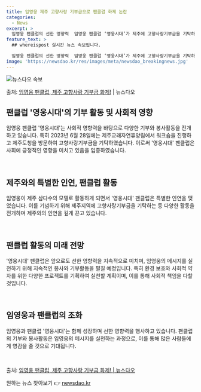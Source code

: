 ```yaml
---
title: 임영웅 제주 고향사랑 기부금으로 팬클럽 화제 논란
categories:
  - News
excerpt: >
  임영웅 팬클럽의 선한 영향력  임영웅 팬클럽 ‘영웅시대’가 제주에 고향사랑기부금을 기탁하며 기부 문화를 선도…
feature_text: >
  ## whereispost 실시간 뉴스 속보입니다.

  임영웅 팬클럽의 선한 영향력  임영웅 팬클럽 ‘영웅시대’가 제주에 고향사랑기부금을 기탁하며 기부 문화를 선도…
image: 'https://newsdao.kr/res/images/meta/newsdao_breakingnews.jpg'
---
```


![뉴스다오 속보](https://newsdao.kr/res/images/meta/newsdao_breakingnews.jpg)

<p>출처: <a href="https://newsdao.kr/4616" rel="dofollow">임영웅 팬클럽, 제주 고향사랑 기부금 화제!</a> | 뉴스다오</p>

<h2 data-ke-size="size26">팬클럽 '영웅시대'의 기부 활동 및 사회적 영향</h2>
임영웅 팬클럽 '영웅시대'는 사회적 영향력을 바탕으로 다양한 기부와 봉사활동을 전개하고 있습니다. 특히 2023년 6월 28일에는 제주교래자연휴양림에서 워크숍을 진행하고 제주도청을 방문하여 고향사랑기부금을 기탁하였습니다. 이로써 '영웅시대' 팬클럽은 사회에 긍정적인 영향을 미치고 있음을 입증하였습니다.

<p data-ke-size="size16">&nbsp;</p>

<h2 data-ke-size="size26">제주와의 특별한 인연, 팬클럽 활동</h2>
임영웅이 제주 삼다수의 모델로 활동하게 되면서 '영웅시대' 팬클럽은 특별한 인연을 맺었습니다. 이를 기념하기 위해 제주지역에 고향사랑기부금을 기탁하는 등 다양한 활동을 전개하며 제주와의 인연을 깊게 끈고 있습니다.

<p data-ke-size="size16">&nbsp;</p>

<h2 data-ke-size="size26">팬클럽 활동의 미래 전망</h2>
'영웅시대' 팬클럽은 앞으로도 선한 영향력을 지속적으로 미치며, 임영웅의 메시지를 실천하기 위해 지속적인 봉사와 기부활동을 펼칠 예정입니다. 특히 환경 보호와 사회적 약자를 위한 다양한 프로젝트를 기획하여 실천할 계획이며, 이를 통해 사회적 책임을 다할 것입니다.

<p data-ke-size="size16">&nbsp;</p>

<h2 data-ke-size="size26">임영웅과 팬클럽의 조화</h2>
임영웅과 팬클럽 '영웅시대'는 함께 성장하며 선한 영향력을 행사하고 있습니다. 팬클럽의 기부와 봉사활동은 임영웅의 메시지를 실천하는 과정으로, 이를 통해 많은 사람들에게 영감을 줄 것으로 기대됩니다.

<p data-ke-size="size16">&nbsp;</p>

출처: <a href=" https://newsdao.kr/4616">임영웅 팬클럽, 제주 고향사랑 기부금 화제! | 뉴스다오</a> 

원하는 뉴스 찾아보기 👉 <a href="https://newsdao.kr" rel="dofollow">newsdao.kr</a>


